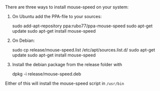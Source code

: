 There are three ways to install mouse-speed on your system:

1. On Ubuntu add the PPA-file to your sources:

    sudo add-apt-repository ppa:rubo77/ppa-mouse-speed
    sudo apt-get update
    sudo apt-get install mouse-speed

2. On Debian:

    sudo cp release/mouse-speed.list /etc/apt/sources.list.d/
    sudo apt-get update
    sudo apt-get install mouse-speed
    
3. Install the debian package from the release folder with

    dpkg -i release/mouse-speed.deb
    
Either of this will install the mouse-speed script in `/usr/bin`
